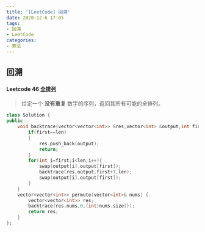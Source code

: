 ```yaml
---
title: '[LeetCode] 回溯'
date: 2020-12-6 17:05
tags:
- 回溯
- LeetCode
categories:
- 算法
---
```


## 回溯

#### Leetcode 46 [全排列](https://leetcode-cn.com/problems/permutations/)

> 给定一个 **没有重复** 数字的序列，返回其所有可能的全排列。

```c++
class Solution {
public:
    void backtrace(vector<vector<int>> &res,vector<int> &output,int first,int len){
        if(first==len)
        {
            res.push_back(output);
            return;
        }
        for(int i=first;i<len;i++){
            swap(output[i],output[first]);
            backtrace(res,output,first+1,len);
            swap(output[i],output[first]);
        }
    }
    vector<vector<int>> permute(vector<int>& nums) {
        vector<vector<int>> res;
        backtrace(res,nums,0,(int)nums.size());
        return res;
    }
};
```

